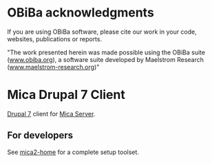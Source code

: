 # OBiBa acknowledgments

If you are using OBiBa software, please cite our work in your code, websites, publications or reports.

"The work presented herein was made possible using the OBiBa suite (www.obiba.org), a  software suite developed by Maelstrom Research (www.maelstrom-research.org)"

# Mica Drupal 7 Client

[Drupal 7](https://drupal.org) client for [Mica Server](https://github.com/obiba/mica2).

## For developers

See [mica2-home](https://github.com/obiba/mica2-home) for a complete setup toolset.
